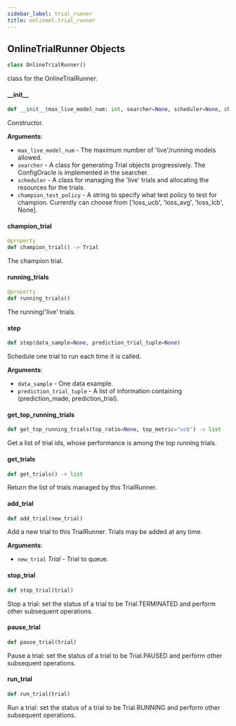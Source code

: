 ```yaml
---
sidebar_label: trial_runner
title: onlineml.trial_runner
---
```


## OnlineTrialRunner Objects

```python
class OnlineTrialRunner()
```

class for the OnlineTrialRunner.

#### \_\_init\_\_

```python
def __init__(max_live_model_num: int, searcher=None, scheduler=None, champion_test_policy="loss_ucb", **kwargs)
```

Constructor.

**Arguments**:

- `max_live_model_num` - The maximum number of &#x27;live&#x27;/running models allowed.
- `searcher` - A class for generating Trial objects progressively.
  The ConfigOracle is implemented in the searcher.
- `scheduler` - A class for managing the &#x27;live&#x27; trials and allocating the
  resources for the trials.
- `champion_test_policy` - A string to specify what test policy to test for
  champion. Currently can choose from [&#x27;loss_ucb&#x27;, &#x27;loss_avg&#x27;, &#x27;loss_lcb&#x27;, None].

#### champion\_trial

```python
@property
def champion_trial() -> Trial
```

The champion trial.

#### running\_trials

```python
@property
def running_trials()
```

The running/&#x27;live&#x27; trials.

#### step

```python
def step(data_sample=None, prediction_trial_tuple=None)
```

Schedule one trial to run each time it is called.

**Arguments**:

- `data_sample` - One data example.
- `prediction_trial_tuple` - A list of information containing
  (prediction_made, prediction_trial).

#### get\_top\_running\_trials

```python
def get_top_running_trials(top_ratio=None, top_metric="ucb") -> list
```

Get a list of trial ids, whose performance is among the top running trials.

#### get\_trials

```python
def get_trials() -> list
```

Return the list of trials managed by this TrialRunner.

#### add\_trial

```python
def add_trial(new_trial)
```

Add a new trial to this TrialRunner.
Trials may be added at any time.

**Arguments**:

- `new_trial` _Trial_ - Trial to queue.

#### stop\_trial

```python
def stop_trial(trial)
```

Stop a trial: set the status of a trial to be
Trial.TERMINATED and perform other subsequent operations.

#### pause\_trial

```python
def pause_trial(trial)
```

Pause a trial: set the status of a trial to be Trial.PAUSED
and perform other subsequent operations.

#### run\_trial

```python
def run_trial(trial)
```

Run a trial: set the status of a trial to be Trial.RUNNING
and perform other subsequent operations.

